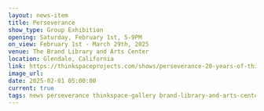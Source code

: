 ```yaml
---
layout: news-item
title: Perseverance
show_type: Group Exhibition
opening: Saturday, February 1st, 5-9PM
on_view: February 1st - March 29th, 2025
venue: The Brand Library and Arts Center
location: Glendale, California
link: https://thinkspaceprojects.com/shows/perseverance-20-years-of-thinkspace-brand-library-glendale-ca/show-pieces/
image_url:
date: 2025-02-01 05:00:00
current: true
tags: news perseverance thinkspace-gallery brand-library-and-arts-center
---
```

